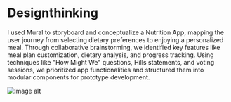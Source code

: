 # Designthinking

I used Mural to storyboard and conceptualize a Nutrition App, mapping the user journey from selecting dietary preferences to enjoying a personalized meal. Through collaborative brainstorming, we identified key features like meal plan customization, dietary analysis, and progress tracking. Using techniques like "How Might We" questions, Hills statements, and voting sessions, we prioritized app functionalities and structured them into modular components for prototype development.

![image alt](https://github.com/user-attachments/assets/631ff912-ecf1-4804-8ed0-555da4ab8116)
